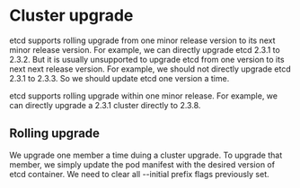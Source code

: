 # Cluster upgrade

etcd supports rolling upgrade from one minor release version to its next minor release version. For example, we can directly upgrade etcd 2.3.1 to 2.3.2. But it is usually unsupported to upgrade etcd from one version to its next next release version. For example, we should not directly upgrade etcd 2.3.1 to 2.3.3. So we should update etcd one version a time.

etcd supports rolling upgrade within one minor release. For example, we can directly upgrade a 2.3.1 cluster directly to 2.3.8.

## Rolling upgrade

We upgrade one member a time duing a cluster upgrade. To upgrade that member, we simply update the pod manifest with the desired version of etcd container. We need to clear all --initial prefix flags previously set.



